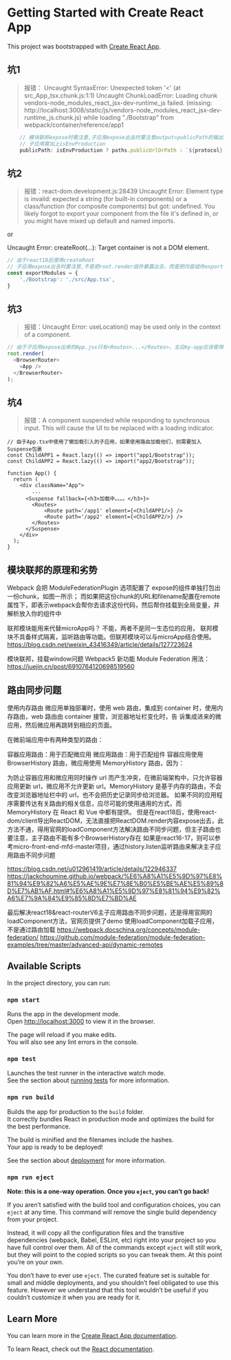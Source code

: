 # Getting Started with Create React App

This project was bootstrapped with [Create React App](https://github.com/facebook/create-react-app).


## 坑1
> 报错：
Uncaught SyntaxError: Unexpected token '<' (at src_App_tsx.chunk.js:1:1)
Uncaught ChunkLoadError: Loading chunk vendors-node_modules_react_jsx-dev-runtime_js failed.
(missing: http://localhost:3008/static/js/vendors-node_modules_react_jsx-dev-runtime_js.chunk.js)
while loading "./Bootstrap" from webpack/container/reference/app1
```ts
    // 模块联邦expose时需注意,子应用expose出去时要注意output>publicPath的输出路径, 开发环境下paths.publicUrlOrPath会失效
    // 子应用需加上isEnvProduction
    publicPath: isEnvProduction ? paths.publicUrlOrPath : `${protocol}://${HOST}:${DEFAULT_PORT}/`,
```
    

## 坑2
> 报错：react-dom.development.js:28439 Uncaught Error: Element type is invalid: expected a string (for built-in components) or a class/function (for composite components) but got: undefined. You likely forgot to export your component from the file it's defined in, or you might have mixed up default and named imports.

or 

Uncaught Error: createRoot(...): Target container is not a DOM element.
```ts
// 由于react18后使用createRoot
// 子应用expose出去时要注意,不是把root.render组件暴露出去，而是把内容组件export default出去，支持export class或者function
const exportModules = {
	'./Bootstrap': './src/App.tsx',
}
```

## 坑3
> 报错：Uncaught Error: useLocation() may be used only in the context of a <Router> component.
```ts
// 由于子应用expose出来的App.jsx只有<Routes>...</Routes>，主应my-app应该使用<BrowserRouter>包裹的组件才有响应的路由钩子useLocation
root.render(
  <BrowserRouter>
    <App />
  </BrowserRouter>
);
```

## 坑4
> 报错：A component suspended while responding to synchronous input. This will cause the UI to be replaced with a loading indicator.
```tsx
// 由于App.tsx中使用了懒加载引入的子应用，如果使用路由加载他们，则需要加入Suspense包裹
const ChildAPP1 = React.lazy(() => import("app1/Bootstrap"));
const ChildAPP2 = React.lazy(() => import("app2/Bootstrap"));

function App() {
  return (
    <div className="App">
        ...
      <Suspense fallback={<h3>加载中。。。。</h3>}>
        <Routes>
            <Route path='/app1' element={<ChildAPP1/>} />
            <Route path='/app2' element={<ChildAPP2/>} />
        </Routes>
      </Suspense>
    </div>
  );
}
```


## 模块联邦的原理和劣势
Webpack 会把 ModuleFederationPlugin 选项配置了 expose的组件单独打包出一份chunk，如图一所示； 而如果把这份chunk的URL和filename配置在remote属性下，即表示webpack会帮你去请求这份代码，然后帮你挂载到全局变量，并解析放入你的组件中

联邦模块能用来代替microApp吗？
不能，两者不是同一生态位的应用， 联邦模块不具备样式隔离，监听路由等功能。但联邦模块可以与microApp结合使用。
https://blog.csdn.net/weixin_43416349/article/details/127723624


模块联邦，挂载window问题
Webpack5 新功能 Module Federation 用法：
https://juejin.cn/post/6910764120698519560



## 路由同步问题
使用内存路由
微应用单独部署时，使用 web 路由，集成到 container 时，使用内存路由，web 路由由 container 接管，浏览器地址栏变化时，告 诉集成进来的微应用，然后微应用再跳转到相应的页面。

在微前端应用中有两种类型的路由：

容器应用路由：用于匹配微应用
微应用路由：用于匹配组件
容器应用使用 BrowserHistory 路由，微应用使用 MemoryHistory 路由，因为：

为防止容器应用和微应用同时操作 url 而产生冲突，在微前端架构中，只允许容器应用更新 url，微应用不允许更新 url。MemoryHistory 是基于内存的路由，不会改变浏览器地址栏中的 url，也不会把历史记录同步给浏览器。
如果不同的应用程序需要传达有关路由的相关信息，应尽可能的使用通用的方式，而 MemoryHistory 在 React 和 Vue 中都有提供。
但是在react18后，使用react-dom/client导出ReactDOM，无法直接把ReactDOM.render内容expose出去，此方法不通，得用官网的loadComponent方法解决路由不同步问题，但主子路由也要注意，主子路由不能有多个BrowserHistory存在
如果是react16-17，则可以参考micro-front-end-mfd-master项目，通过history.listen监听路由来解决主子应用路由不同步问题

https://blog.csdn.net/u012961419/article/details/122946337
https://jackchoumine.github.io/webpack/%E6%A8%A1%E5%9D%97%E8%81%94%E9%82%A6%E5%AE%9E%E7%8E%B0%E5%BE%AE%E5%89%8D%E7%AB%AF.html#%E6%A8%A1%E5%9D%97%E8%81%94%E9%82%A6%E7%9A%84%E9%85%8D%E7%BD%AE


最后解决react18&react-routerV6主子应用路由不同步问题，还是得用官网的loadComponent方法，官网页提供了demo
使用loadComponent加载子应用，不是通过路由加载
https://webpack.docschina.org/concepts/module-federation/
https://github.com/module-federation/module-federation-examples/tree/master/advanced-api/dynamic-remotes


## Available Scripts

In the project directory, you can run:

### `npm start`

Runs the app in the development mode.\
Open [http://localhost:3000](http://localhost:3000) to view it in the browser.

The page will reload if you make edits.\
You will also see any lint errors in the console.

### `npm test`

Launches the test runner in the interactive watch mode.\
See the section about [running tests](https://facebook.github.io/create-react-app/docs/running-tests) for more information.

### `npm run build`

Builds the app for production to the `build` folder.\
It correctly bundles React in production mode and optimizes the build for the best performance.

The build is minified and the filenames include the hashes.\
Your app is ready to be deployed!

See the section about [deployment](https://facebook.github.io/create-react-app/docs/deployment) for more information.

### `npm run eject`

**Note: this is a one-way operation. Once you `eject`, you can’t go back!**

If you aren’t satisfied with the build tool and configuration choices, you can `eject` at any time. This command will remove the single build dependency from your project.

Instead, it will copy all the configuration files and the transitive dependencies (webpack, Babel, ESLint, etc) right into your project so you have full control over them. All of the commands except `eject` will still work, but they will point to the copied scripts so you can tweak them. At this point you’re on your own.

You don’t have to ever use `eject`. The curated feature set is suitable for small and middle deployments, and you shouldn’t feel obligated to use this feature. However we understand that this tool wouldn’t be useful if you couldn’t customize it when you are ready for it.

## Learn More

You can learn more in the [Create React App documentation](https://facebook.github.io/create-react-app/docs/getting-started).

To learn React, check out the [React documentation](https://reactjs.org/).
